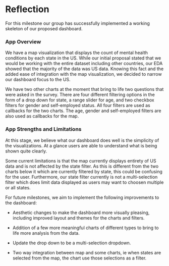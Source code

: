 # Reflection

For this milestone our group has successfully implemented a working skeleton of our proposed dashboard.

### App Overview

We have a map visualization that displays the count of mental health conditions by each state in the US. While our initial proposal stated that we would be working with the entire dataset including other countries, our EDA showed that the majority of the data was US data. Knowing this fact and the added ease of integration with the map visualization, we decided to narrow our dashboard focus to the US. 

We have two other charts at the moment that bring to life two questions that were asked in the survey. There are four different filtering options in the form of a drop down for state, a range slider for age, and two checkbox filters for gender and self-employed status. All four filters are used as callbacks for the two charts. The age, gender and self-employed filters are also used as callbacks for the map.

### App Strengths and Limitations

At this stage, we believe what our dashboard does well is the simplicity of the visualizations. At a glance users are able to understand what is being shown quite clearly.

Some current limitations is that the map currently displays entirety of US data and is not affected by the state filter. As this is different from the two charts below it which are currently filtered by state, this could be confusing for the user. Furthermore, our state filter currently is not a multi-selection filter which does limit data displayed as users may want to choosen multiple or all states. 

For future milestones, we aim to implement the following improvements to the dashboard:

-   Aesthetic changes to make the dashboard more visually pleasing, including improved layout and themes for the charts and filters.

-   Addition of a few more meaningful charts of different types to bring to life more analysis from the data.

-   Update the drop down to be a multi-selection dropdown.

-   Two way integration between map and some charts, ie when states are selected from the map, the chart use those selections as a filter.
